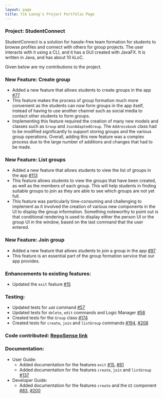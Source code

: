 ```yaml
---
layout: page
title: Yik Leong's Project Portfolio Page
---
```


### Project: StudentConnect

StudentConnect is a solution for hassle-free team formation for students to browse profiles and connect with others for group projects. The user interacts with it using a CLI, and it has a GUI created with JavaFX. It is written in Java, and has about 10 kLoC.

Given below are my contributions to the project.

### New Feature: Create group
* Added a new feature that allows students to create groups in the app [\#77](https://github.com/AY2324S1-CS2103T-F12-2/tp/pull/77)
* This feature makes the process of group formation much more convenient as the students can now form groups in the app itself, instead of having to use another channel such as social media to contact other students to form groups.
* Implementing this feature required the creation of many new models and classes such as `Group` and `JsonAdaptedGroup`. The `Addressbook` class had to be modified significantly to support storing groups and the various group operations. Overall, adding this new feature was a complex process due to the large number of additions and changes that had to be made.

### New Feature: List groups
* Added a new feature that allows students to view the list of groups in the app [\#113](https://github.com/AY2324S1-CS2103T-F12-2/tp/pull/113)
* This feature allows students to view the groups that have been created, as well as the members of each group. This will help students in finding suitable groups to join as they are able to see which groups are not yet full.
* This feature was particularly time-consuming and challenging to implement as it involved the creation of various new components in the UI to display the group information. Something noteworthy to point out is that conditional rendering is used to display either the person UI or the group UI in the window, based on the last command that the user entered.

### New Feature: Join group
* Added a new feature that allows students to join a group in the app [\#97](https://github.com/AY2324S1-CS2103T-F12-2/tp/pull/97)
* This feature is an essential part of the group formation service that our app provides.

### Enhancements to existing features:
* Updated the `exit` feature [\#15](https://github.com/AY2324S1-CS2103T-F12-2/tp/pull/15)

### Testing:
* Updated tests for `add` command [\#57](https://github.com/AY2324S1-CS2103T-F12-2/tp/pull/57)
* Updated tests for `delete`, `edit` commands and Logic Manager [\#58](https://github.com/AY2324S1-CS2103T-F12-2/tp/pull/58)
* Created tests for the `Group` class [\#174](https://github.com/AY2324S1-CS2103T-F12-2/tp/pull/174)
* Created tests for `create`, `join` and `listGroup` commands [\#194](https://github.com/AY2324S1-CS2103T-F12-2/tp/pull/194), [\#208](https://github.com/AY2324S1-CS2103T-F12-2/tp/pull/208)

### Code contributed: [RepoSense link](https://nus-cs2103-ay2324s1.github.io/tp-dashboard/?search=bearypop&breakdown=true)

### Documentation:
* User Guide:
    * Added documentation for the features `exit` [\#15](https://github.com/AY2324S1-CS2103T-F12-2/tp/pull/15), [\#61](https://github.com/AY2324S1-CS2103T-F12-2/tp/pull/61)
    * Added documentation for the features `create`, `join` and `listGroup` [\#137](https://github.com/AY2324S1-CS2103T-F12-2/tp/pull/137)
* Developer Guide:
    * Added documentation for the features `create` and the `UI` component [\#83](https://github.com/AY2324S1-CS2103T-F12-2/tp/pull/83), [\#200](https://github.com/AY2324S1-CS2103T-F12-2/tp/pull/200)
